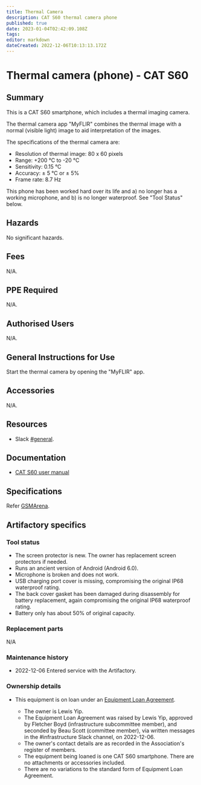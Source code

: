 ```yaml
---
title: Thermal Camera
description: CAT S60 thermal camera phone
published: true
date: 2023-01-04T02:42:09.108Z
tags: 
editor: markdown
dateCreated: 2022-12-06T10:13:13.172Z
---
```


# Thermal camera (phone) - CAT S60

## Summary

This is a CAT S60 smartphone, which includes a thermal imaging camera.

The thermal camera app "MyFLIR" combines the thermal image with a normal (visible light) image to aid interpretation of the images.

The specifications of the thermal camera are:

* Resolution of thermal image: 80 x 60 pixels
* Range: +200 °C to -20 °C
* Sensitivity: 0.15 °C
* Accuracy: ± 5 °C or ± 5%
* Frame rate: 8.7 Hz

This phone has been worked hard over its life and a) no longer has a working microphone, and b) is no longer waterproof. See "Tool Status" below.

## Hazards

No significant hazards.

## Fees

N/A.

## PPE Required

N/A.

## Authorised Users

N/A.

## General Instructions for Use

Start the thermal camera by opening the "MyFLIR" app.

## Accessories

N/A.

## Resources

* Slack [#general](slack://channel?team=T0LQE2JNR&id=general).

## Documentation

* [CAT S60 user manual](https://www.catphones.com/download/User-Manuals/S60-Smartphone/S60-User-Manual-English.pdf)

## Specifications

Refer [GSMArena](https://www.gsmarena.com/cat_s60-7928.php).

## Artifactory specifics

### Tool status

* The screen protector is new. The owner has replacement screen protectors if needed.
* Runs an ancient version of Android (Android 6.0).
* Microphone is broken and does not work.
* USB charging port cover is missing, compromising the original IP68 waterproof rating.
* The back cover gasket has been damaged during disassembly for battery replacement, again compromising the original IP68 waterproof rating.
* Battery only has about 50% of original capacity.

### Replacement parts

N/A

### Maintenance history

* 2022-12-06 Entered service with the Artifactory.

### Ownership details

* This equipment is on loan under an [Equipment Loan Agreement](https://wiki2.artifactory.org.au/en/docs/policies/equipment_loan_agreement).

  * The owner is Lewis Yip.
  * The Equipment Loan Agreement was raised by Lewis Yip, approved by Fletcher Boyd (infrastructure subcommittee member), and seconded by Beau Scott (committee member), via written messages in the #infrastructure Slack channel, on 2022-12-06.
  * The owner's contact details are as recorded in the Association's register of members.
  * The equipment being loaned is one CAT S60 smartphone. There are no attachments or accessories included.
  * There are no variations to the standard form of Equipment Loan Agreement.

